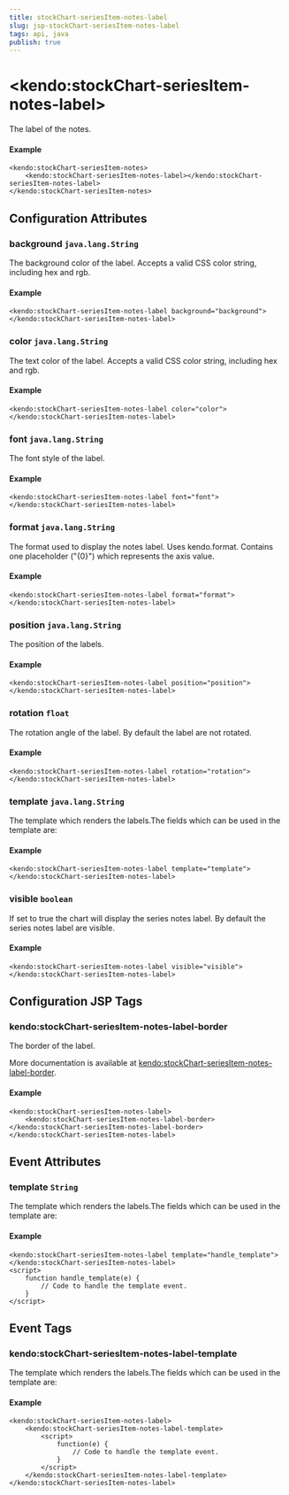 ```yaml
---
title: stockChart-seriesItem-notes-label
slug: jsp-stockChart-seriesItem-notes-label
tags: api, java
publish: true
---
```


# \<kendo:stockChart-seriesItem-notes-label\>

The label of the notes.

#### Example
    <kendo:stockChart-seriesItem-notes>
        <kendo:stockChart-seriesItem-notes-label></kendo:stockChart-seriesItem-notes-label>
    </kendo:stockChart-seriesItem-notes>

## Configuration Attributes

### background `java.lang.String`

The background color of the label. Accepts a valid CSS color string, including hex and rgb.

#### Example
    <kendo:stockChart-seriesItem-notes-label background="background">
    </kendo:stockChart-seriesItem-notes-label>

### color `java.lang.String`

The text color of the label. Accepts a valid CSS color string, including hex and rgb.

#### Example
    <kendo:stockChart-seriesItem-notes-label color="color">
    </kendo:stockChart-seriesItem-notes-label>

### font `java.lang.String`

The font style of the label.

#### Example
    <kendo:stockChart-seriesItem-notes-label font="font">
    </kendo:stockChart-seriesItem-notes-label>

### format `java.lang.String`

The format used to display the notes label. Uses kendo.format. Contains one placeholder ("{0}") which represents the axis value.

#### Example
    <kendo:stockChart-seriesItem-notes-label format="format">
    </kendo:stockChart-seriesItem-notes-label>

### position `java.lang.String`

The position of the labels.

#### Example
    <kendo:stockChart-seriesItem-notes-label position="position">
    </kendo:stockChart-seriesItem-notes-label>

### rotation `float`

The rotation angle of the label. By default the label are not rotated.

#### Example
    <kendo:stockChart-seriesItem-notes-label rotation="rotation">
    </kendo:stockChart-seriesItem-notes-label>

### template `java.lang.String`

The template which renders the labels.The fields which can be used in the template are:

#### Example
    <kendo:stockChart-seriesItem-notes-label template="template">
    </kendo:stockChart-seriesItem-notes-label>

### visible `boolean`

If set to true the chart will display the series notes label. By default the series notes label are visible.

#### Example
    <kendo:stockChart-seriesItem-notes-label visible="visible">
    </kendo:stockChart-seriesItem-notes-label>


##  Configuration JSP Tags

### kendo:stockChart-seriesItem-notes-label-border

The border of the label.

More documentation is available at [kendo:stockChart-seriesItem-notes-label-border](stockchart/seriesitem-notes-label-border).

#### Example

    <kendo:stockChart-seriesItem-notes-label>
        <kendo:stockChart-seriesItem-notes-label-border></kendo:stockChart-seriesItem-notes-label-border>
    </kendo:stockChart-seriesItem-notes-label>


## Event Attributes

### template `String`

The template which renders the labels.The fields which can be used in the template are:


#### Example
    <kendo:stockChart-seriesItem-notes-label template="handle_template">
    </kendo:stockChart-seriesItem-notes-label>
    <script>
        function handle_template(e) {
            // Code to handle the template event.
        }
    </script>

## Event Tags

### kendo:stockChart-seriesItem-notes-label-template

The template which renders the labels.The fields which can be used in the template are:


#### Example
    <kendo:stockChart-seriesItem-notes-label>
        <kendo:stockChart-seriesItem-notes-label-template>
            <script>
                function(e) {
                    // Code to handle the template event.
                }
            </script>
        </kendo:stockChart-seriesItem-notes-label-template>
    </kendo:stockChart-seriesItem-notes-label>

 
